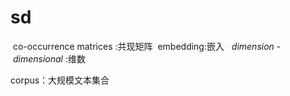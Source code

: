 # sd

 co-occurrence matrices :共现矩阵
 embedding:嵌入
  _dimension_ -  _dimensional_ :维数

corpus：大规模文本集合

